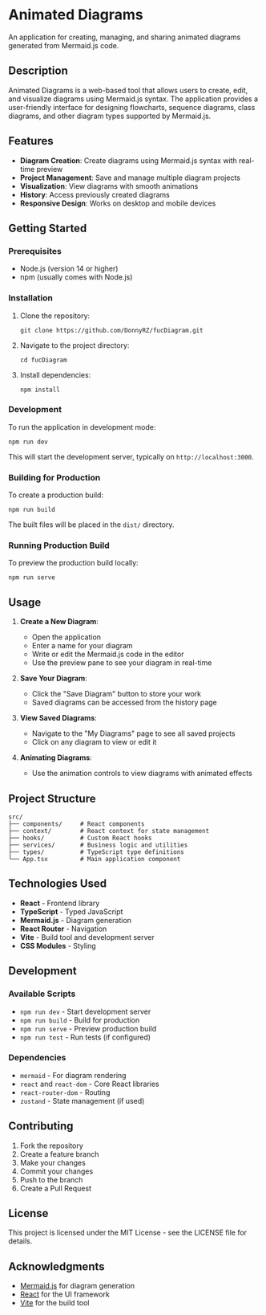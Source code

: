 # Animated Diagrams

An application for creating, managing, and sharing animated diagrams generated from Mermaid.js code.

## Description

Animated Diagrams is a web-based tool that allows users to create, edit, and visualize diagrams using Mermaid.js syntax. The application provides a user-friendly interface for designing flowcharts, sequence diagrams, class diagrams, and other diagram types supported by Mermaid.js.

## Features

- **Diagram Creation**: Create diagrams using Mermaid.js syntax with real-time preview
- **Project Management**: Save and manage multiple diagram projects
- **Visualization**: View diagrams with smooth animations
- **History**: Access previously created diagrams
- **Responsive Design**: Works on desktop and mobile devices

## Getting Started

### Prerequisites

- Node.js (version 14 or higher)
- npm (usually comes with Node.js)

### Installation

1. Clone the repository:

   ```
   git clone https://github.com/DonnyRZ/fucDiagram.git
   ```

2. Navigate to the project directory:

   ```
   cd fucDiagram
   ```

3. Install dependencies:
   ```
   npm install
   ```

### Development

To run the application in development mode:

```
npm run dev
```

This will start the development server, typically on `http://localhost:3000`.

### Building for Production

To create a production build:

```
npm run build
```

The built files will be placed in the `dist/` directory.

### Running Production Build

To preview the production build locally:

```
npm run serve
```

## Usage

1. **Create a New Diagram**:

   - Open the application
   - Enter a name for your diagram
   - Write or edit the Mermaid.js code in the editor
   - Use the preview pane to see your diagram in real-time

2. **Save Your Diagram**:

   - Click the "Save Diagram" button to store your work
   - Saved diagrams can be accessed from the history page

3. **View Saved Diagrams**:

   - Navigate to the "My Diagrams" page to see all saved projects
   - Click on any diagram to view or edit it

4. **Animating Diagrams**:
   - Use the animation controls to view diagrams with animated effects

## Project Structure

```
src/
├── components/     # React components
├── context/        # React context for state management
├── hooks/          # Custom React hooks
├── services/       # Business logic and utilities
├── types/          # TypeScript type definitions
└── App.tsx         # Main application component
```

## Technologies Used

- **React** - Frontend library
- **TypeScript** - Typed JavaScript
- **Mermaid.js** - Diagram generation
- **React Router** - Navigation
- **Vite** - Build tool and development server
- **CSS Modules** - Styling

## Development

### Available Scripts

- `npm run dev` - Start development server
- `npm run build` - Build for production
- `npm run serve` - Preview production build
- `npm run test` - Run tests (if configured)

### Dependencies

- `mermaid` - For diagram rendering
- `react` and `react-dom` - Core React libraries
- `react-router-dom` - Routing
- `zustand` - State management (if used)

## Contributing

1. Fork the repository
2. Create a feature branch
3. Make your changes
4. Commit your changes
5. Push to the branch
6. Create a Pull Request

## License

This project is licensed under the MIT License - see the LICENSE file for details.

## Acknowledgments

- [Mermaid.js](https://mermaid-js.github.io/) for diagram generation
- [React](https://reactjs.org/) for the UI framework
- [Vite](https://vitejs.dev/) for the build tool
